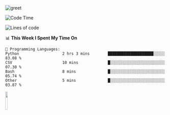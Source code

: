 ![greet](https://user-images.githubusercontent.com/44234583/146624354-9d461392-3676-4e7a-b12f-debc7319f53b.gif) 


<!--START_SECTION:waka-->
![Code Time](http://img.shields.io/badge/Code%20Time-400%20hrs%2017%20mins-blue)

![Lines of code](https://img.shields.io/badge/From%20Hello%20World%20I%27ve%20Written-443%20Thousand%20lines%20of%20code-blue)

📊 **This Week I Spent My Time On** 

```text
💬 Programming Languages: 
Python                   2 hrs 3 mins        ████████████████████░░░░░   83.08 % 
CSV                      10 mins             █░░░░░░░░░░░░░░░░░░░░░░░░   07.30 % 
Bash                     8 mins              █░░░░░░░░░░░░░░░░░░░░░░░░   05.74 % 
Other                    5 mins              █░░░░░░░░░░░░░░░░░░░░░░░░   03.87 % 

```


<!--END_SECTION:waka-->
<img src="https://user-images.githubusercontent.com/44234583/191059235-95ebfce1-7fc7-4eee-baff-214d902e7c18.gif" width="12%"/>
